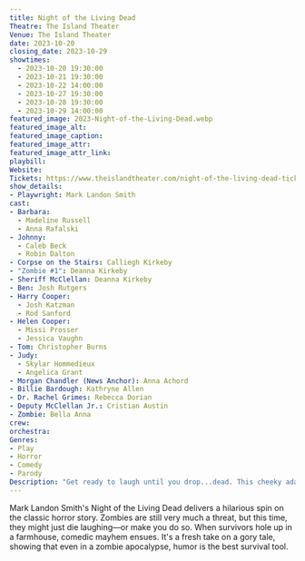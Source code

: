 ```yaml
---
title: Night of the Living Dead
Theatre: The Island Theater
Venue: The Island Theater
date: 2023-10-20
closing_date: 2023-10-29
showtimes:
  - 2023-10-20 19:30:00
  - 2023-10-21 19:30:00
  - 2023-10-22 14:00:00
  - 2023-10-27 19:30:00
  - 2023-10-28 19:30:00
  - 2023-10-29 14:00:00
featured_image: 2023-Night-of-the-Living-Dead.webp
featured_image_alt: 
featured_image_caption: 
featured_image_attr: 
featured_image_attr_link: 
playbill:
Website: 
Tickets: https://www.theislandtheater.com/night-of-the-living-dead-tickets
show_details: 
- Playwright: Mark Landon Smith
cast:
- Barbara: 
  - Madeline Russell
  - Anna Rafalski
- Johnny:
  - Caleb Beck
  - Robin Dalton
- Corpse on the Stairs: Calliegh Kirkeby
- "Zombie #1": Deanna Kirkeby
- Sheriff McClellan: Deanna Kirkeby
- Ben: Josh Rutgers
- Harry Cooper: 
  - Josh Katzman
  - Rod Sanford
- Helen Cooper: 
  - Missi Prosser
  - Jessica Vaughn
- Tom: Christopher Burns
- Judy: 
  - Skylar Hommedieux
  - Angelica Grant
- Morgan Chandler (News Anchor): Anna Achord
- Billie Bardough: Kathryne Allen
- Dr. Rachel Grimes: Rebecca Dorian
- Deputy McClellan Jr.: Cristian Austin
- Zombie: Bella Anna
crew:
orchestra:
Genres:
- Play
- Horror
- Comedy
- Parody
Description: "Get ready to laugh until you drop...dead. This cheeky adaptation brings new life—and laughs—to the iconic zombie apocalypse tale."
---
```

Mark Landon Smith's Night of the Living Dead delivers a hilarious spin on the classic horror story. Zombies are still very much a threat, but this time, they might just die laughing—or make you do so. When survivors hole up in a farmhouse, comedic mayhem ensues. It's a fresh take on a gory tale, showing that even in a zombie apocalypse, humor is the best survival tool.